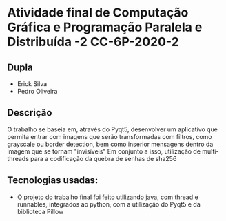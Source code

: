 # Atividade final de Computação Gráfica e Programação Paralela e Distribuída -2   CC-6P-2020-2

## Dupla
- Erick Silva
- Pedro Oliveira

## Descrição
O trabalho se baseia em, através do Pyqt5, desenvolver um aplicativo que permita entrar com imagens que serão transformadas com filtros, como grayscale ou border detection, bem como inserior mensagens dentro da imagem que se tornam "invisíveis"
Em conjunto a isso, utilização de multi-threads para a codificação da quebra de senhas de sha256

## Tecnologias usadas:
- O projeto do trabalho final foi feito utilizando java, com thread e runnables, integrados ao python, com a utilização do Pyqt5 e da biblioteca Pillow
